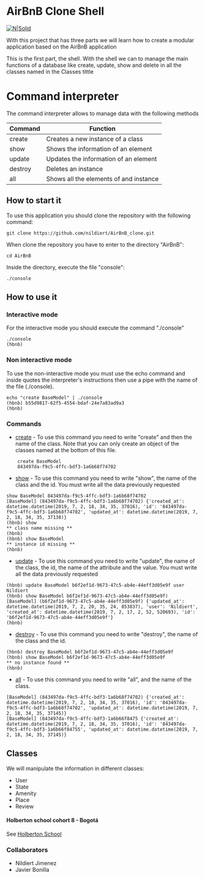 # AirBnB Clone Shell

[![N|Solid](https://www.elfinanciero.com.mx/uploads/2019/05/07/2b8eba3cb01557277748_standard_desktop_medium_retina.png)]()

With this project that has three parts we will learn  how to create a modular application based on the AirBnB application

This is the first part, the shell. With the shell we can to manage the main functions of a database like create, update, show and delete in all the classes named in the Classes tittle
# Command interpreter
The command interpreter allows to manage data with the following methods

| Command | Function |
| ------ | ------ |
| create | Creates a new instance of a class |
| show | Shows the information of an element|
| update | Updates the information of an element |
| destroy | Deletes an instance |
| all | Shows all the elements of and instance |

## How to start it

To use this application you should clone the repository with the following command:

    git clone https://github.com/nildiert/AirBnB_clone.git
    
When clone the repository you have to enter to the directory "AirBnB":

    cd AirBnB
    
Inside the directory, execute the file "console":

    ./console

## How to use it

### Interactive mode
For the interactive mode you should execute the command "./console"

    ./console
    (hbnb)

### Non interactive mode

To use the non-interactive mode you must use the echo command and inside quotes the interpreter's instructions then use a pipe with the name of the file (./console).

    echo "create BaseModel" | ./console
    (hbnb) b55d9817-62f5-4554-bdaf-24e7a83ad9a3
    (hbnb)
    
### Commands


* [create]() - To use this command you need to write "create" and then the name of the class. Note that you can only create an object of the classes named at the bottom of this file.
```
    create BaseModel
    843497da-f9c5-4ffc-bdf3-1a6b68f74702
```    
* [show]() - To use this command you need to write "show", the name of the class and the id. You must write all the data previously requested
```
show BaseModel 843497da-f9c5-4ffc-bdf3-1a6b68f74702
[BaseModel] (843497da-f9c5-4ffc-bdf3-1a6b68f74702) {'created_at': datetime.datetime(2019, 7, 2, 18, 34, 35, 37016), 'id': '843497da-f9c5-4ffc-bdf3-1a6b68f74702', 'updated_at': datetime.datetime(2019, 7, 2, 18, 34, 35, 37138)}
(hbnb) show
** class name missing **
(hbnb)
(hbnb) show BaseModel
** instance id missing **
(hbnb)
```

* [update]() - To use this command you need to write "update", the name of the class, the id, the name of the attribute and the value. You must write all the data previously requested
```
(hbnb) update BaseModel b6f2ef1d-9673-47c5-ab4e-44eff3d05e9f user Nildiert
(hbnb) show BaseModel b6f2ef1d-9673-47c5-ab4e-44eff3d05e9f)
[BaseModel] (b6f2ef1d-9673-47c5-ab4e-44eff3d05e9f) {'updated_at': datetime.datetime(2019, 7, 2, 20, 35, 24, 853837), 'user': 'Nildiert', 'created_at': datetime.datetime(2019, 7, 2, 17, 2, 52, 520693), 'id': 'b6f2ef1d-9673-47c5-ab4e-44eff3d05e9f'}
(hbnb)
```
* [destroy]() - To use this command you need to write "destroy", the name of the class and the id.
```
(hbnb) destroy BaseModel b6f2ef1d-9673-47c5-ab4e-44eff3d05e9f
(hbnb) show BaseModel b6f2ef1d-9673-47c5-ab4e-44eff3d05e9f
** no instance found **
(hbnb) 
```
* [all]() - To use this command you need to write "all", and the name of the class.
```
[BaseModel] (843497da-f9c5-4ffc-bdf3-1a6b68f74702) {'created_at': datetime.datetime(2019, 7, 2, 18, 34, 35, 37016), 'id': '843497da-f9c5-4ffc-bdf3-1a6b68f74702', 'updated_at': datetime.datetime(2019, 7, 2, 18, 34, 35, 37145)}
[BaseModel] (843497da-f9c5-4ffc-bdf3-1a6b66f8475 {'created_at': datetime.datetime(2019, 7, 2, 18, 34, 35, 37016), 'id': '843497da-f9c5-4ffc-bdf3-1a6b66f84755', 'updated_at': datetime.datetime(2019, 7, 2, 18, 34, 35, 37145)}
```

## Classes

We will manipulate the information in different classes:

  - User
  - State
  - Amenity
  - Place
  - Review
  
#### Holberton school cohort 8 - Bogotá

See [Holberton School](https://www.holbertonschool.com/)

### Collaborators

 - Nildiert Jimenez
 - Javier Bonilla

